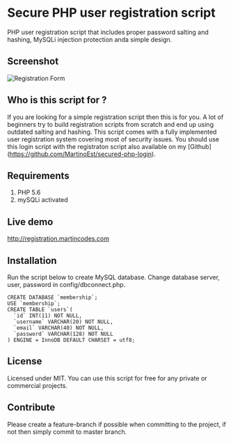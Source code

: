 # Secure PHP user registration script
PHP user registration script that includes proper password salting and hashing, MySQLi injection protection anda simple design.
## Screenshot
![Registration Form](http://i.imgur.com/kvFVzsp.png)
## Who is this script for ?
If you are looking for a simple registration script then this is for you. A lot of beginners try to build registration scripts from scratch and end up using outdated salting and hashing. This script comes with a fully implemented user registration system covering most of security issues. You should use this login script with the registraton script also available on my [Github] (https://github.com/MartinoEst/secured-php-login).
## Requirements
1. PHP 5.6
2. mySQLi activated

## Live demo
http://registration.martincodes.com
## Installation
Run the script below to create MySQL database.
Change database server, user, password in config/dbconnect.php.
```
CREATE DATABASE `membership`;
USE `membership`;
CREATE TABLE `users`(
  `id` INT(11) NOT NULL,
  `username` VARCHAR(20) NOT NULL,
  `email` VARCHAR(40) NOT NULL,
  `password` VARCHAR(128) NOT NULL
) ENGINE = InnoDB DEFAULT CHARSET = utf8;
```
## License
Licensed under MIT. You can use this script for free for any private or commercial projects.
## Contribute
Please create a feature-branch if possible when committing to the project, if not then simply commit to master branch.
